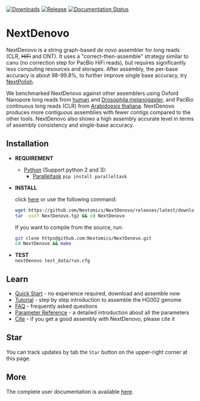 [![Downloads](https://img.shields.io/github/downloads/Nextomics/NextDenovo/total?logo=github)](https://github.com/Nextomics/NextDenovo/releases/latest/download/NextDenovo.tgz)
[![Release](https://img.shields.io/github/release/Nextomics/NextDenovo.svg)](https://github.com/Nextomics/NextDenovo/releases)
[![Documentation Status](https://readthedocs.org/projects/nextdenovo/badge/?version=latest)](https://nextdenovo.readthedocs.io/en/latest/?badge=latest)

# NextDenovo
NextDenovo is a string graph-based *de novo* assembler for long reads (CLR, ~~HiFi~~ and ONT). It uses a "correct-then-assemble" strategy similar to canu (no correction step for PacBio HiFi reads), but requires significantly less computing resources and storages. After assembly, the per-base accuracy is about 98-99.8%, to further improve single base accuracy, try [NextPolish](https://github.com/Nextomics/NextPolish).

We benchmarked NextDenovo against other assemblers using Oxford Nanopore long reads from [human](https://nextdenovo.readthedocs.io/en/latest/TEST2.html) and [Drosophila melanogaster](https://nextdenovo.readthedocs.io/en/latest/TEST4.html), and PacBio continuous long reads (CLR) from [Arabidopsis thaliana](https://nextdenovo.readthedocs.io/en/latest/TEST3.html). NextDenovo produces more contiguous assemblies with fewer contigs compared to the other tools. NextDenovo also shows a high assembly accurate level in terms of assembly consistency and single-base accuracy.

## Installation

* **REQUIREMENT**
	* [Python](https://www.python.org/download/releases/) (Support python 2 and 3):
		* [Paralleltask](https://github.com/moold/ParallelTask) `pip install paralleltask`

* **INSTALL**  

	click [here](https://github.com/Nextomics/NextDenovo/releases/latest/download/NextDenovo.tgz) or use the following command:   
	```sh
	wget https://github.com/Nextomics/NextDenovo/releases/latest/download/NextDenovo.tgz
	tar -vxzf NextDenovo.tgz && cd NextDenovo
	```   

	If you want to compile from the source, run:

	```sh
	git clone https@github.com:Nextomics/NextDenovo.git
	cd NextDenovo && make
	```

* **TEST**  
`nextDenovo test_data/run.cfg`

## Learn

* [Quick Start](https://nextdenovo.readthedocs.io/en/latest/QSTART.html#quick-start) - no experience required, download and assemble now
* [Tutorial](https://nextdenovo.readthedocs.io/en/latest/TEST1.html) - step by step introduction to assemble the HG002 genome
* [FAQ](https://nextdenovo.readthedocs.io/en/latest/FAQ.html) - frequently asked questions
* [Parameter Reference](https://nextdenovo.readthedocs.io/en/latest/OPTION.html) - a detailed introduction about all the parameters
* [Cite](https://nextdenovo.readthedocs.io/en/latest/QSTART.html#cite) - if you get a good assembly with NextDenovo, please cite it

## Star

You can track updates by tab the `Star` button on the upper-right corner at this page.

## More

The complete user documentation is available [here](https://nextdenovo.readthedocs.io/en/latest/).
